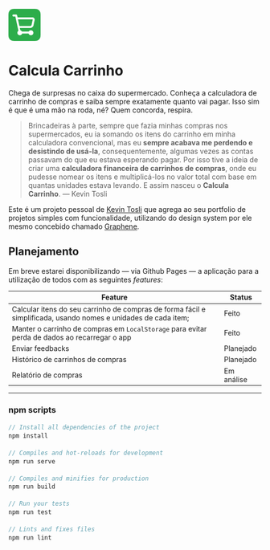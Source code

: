 ![Ícone do app Calcula Carrinho](/public/img/icons/favicon-64x64.png "Calcula Carrinho é uma mão na roda, não acha?")

# Calcula Carrinho

Chega de surpresas no caixa do supermercado. Conheça a calculadora de carrinho de compras e saiba sempre exatamente quanto vai pagar. Isso sim é que é uma mão na roda, né? Quem concorda, respira.

> Brincadeiras à parte, sempre que fazia minhas compras nos supermercados, eu ia somando os itens do carrinho em minha calculadora convencional, mas eu **sempre acabava me perdendo e desistindo de usá-la**, consequentemente, algumas vezes as contas passavam do que eu estava esperando pagar. Por isso tive a ideia de criar uma **calculadora financeira de carrinhos de compras**, onde eu pudesse nomear os itens e multiplicá-los no valor total com base em quantas unidades estava levando. E assim nasceu o **Calcula Carrinho**. — Kevin Tosli

Este é um projeto pessoal de [Kevin Tosli](http://bit.ly/tosli-github) que agrega ao seu portfolio de projetos simples com funcionalidade, utilizando do design system por ele mesmo concebido chamado [Graphene](http://bit.ly/graphenedesign).

## Planejamento

Em breve estarei disponibilizando — via Github Pages — a aplicação para a utilização de todos com as seguintes _features_:

| Feature                                                                                                        | Status     |
| -------------------------------------------------------------------------------------------------------------- | ---------- |
| Calcular itens do seu carrinho de compras de forma fácil e simplificada, usando nomes e unidades de cada item; | Feito      |
| Manter o carrinho de compras em `LocalStorage` para evitar perda de dados ao recarregar o app                  | Feito      |
| Enviar feedbacks                                                                                               | Planejado  |
| Histórico de carrinhos de compras                                                                              | Planejado  |
| Relatório de compras                                                                                           | Em análise |

---

### npm scripts

```js
// Install all dependencies of the project
npm install

// Compiles and hot-reloads for development
npm run serve

// Compiles and minifies for production
npm run build

// Run your tests
npm run test

// Lints and fixes files
npm run lint
```
